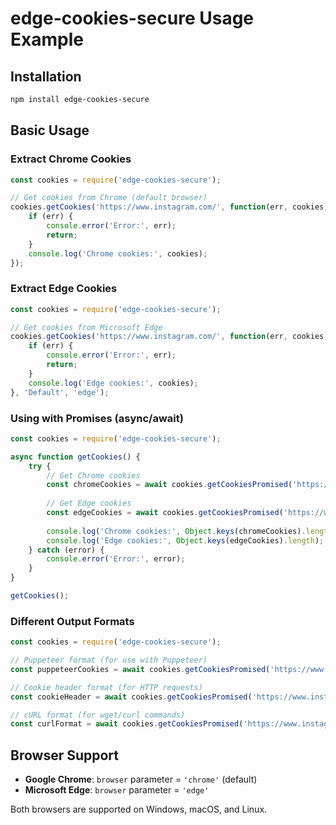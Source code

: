 # edge-cookies-secure Usage Example

## Installation

```bash
npm install edge-cookies-secure
```

## Basic Usage

### Extract Chrome Cookies
```javascript
const cookies = require('edge-cookies-secure');

// Get cookies from Chrome (default browser)
cookies.getCookies('https://www.instagram.com/', function(err, cookies) {
    if (err) {
        console.error('Error:', err);
        return;
    }
    console.log('Chrome cookies:', cookies);
});
```

### Extract Edge Cookies
```javascript
const cookies = require('edge-cookies-secure');

// Get cookies from Microsoft Edge
cookies.getCookies('https://www.instagram.com/', function(err, cookies) {
    if (err) {
        console.error('Error:', err);
        return;
    }
    console.log('Edge cookies:', cookies);
}, 'Default', 'edge');
```

### Using with Promises (async/await)
```javascript
const cookies = require('edge-cookies-secure');

async function getCookies() {
    try {
        // Get Chrome cookies
        const chromeCookies = await cookies.getCookiesPromised('https://www.instagram.com/');
        
        // Get Edge cookies  
        const edgeCookies = await cookies.getCookiesPromised('https://www.instagram.com/', 'object', 'Default', 'edge');
        
        console.log('Chrome cookies:', Object.keys(chromeCookies).length);
        console.log('Edge cookies:', Object.keys(edgeCookies).length);
    } catch (error) {
        console.error('Error:', error);
    }
}

getCookies();
```

### Different Output Formats
```javascript
const cookies = require('edge-cookies-secure');

// Puppeteer format (for use with Puppeteer)
const puppeteerCookies = await cookies.getCookiesPromised('https://www.instagram.com/', 'puppeteer', 'Default', 'edge');

// Cookie header format (for HTTP requests)
const cookieHeader = await cookies.getCookiesPromised('https://www.instagram.com/', 'header', 'Default', 'edge');

// cURL format (for wget/curl commands)
const curlFormat = await cookies.getCookiesPromised('https://www.instagram.com/', 'curl', 'Default', 'edge');
```

## Browser Support

- **Google Chrome**: `browser` parameter = `'chrome'` (default)
- **Microsoft Edge**: `browser` parameter = `'edge'`

Both browsers are supported on Windows, macOS, and Linux. 